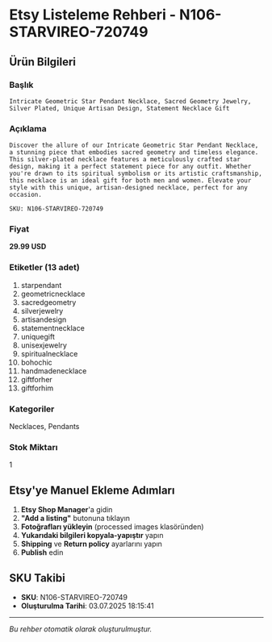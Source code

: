 # Etsy Listeleme Rehberi - N106-STARVIREO-720749

## Ürün Bilgileri

### Başlık
```
Intricate Geometric Star Pendant Necklace, Sacred Geometry Jewelry, Silver Plated, Unique Artisan Design, Statement Necklace Gift
```

### Açıklama
```
Discover the allure of our Intricate Geometric Star Pendant Necklace, a stunning piece that embodies sacred geometry and timeless elegance. This silver-plated necklace features a meticulously crafted star design, making it a perfect statement piece for any outfit. Whether you're drawn to its spiritual symbolism or its artistic craftsmanship, this necklace is an ideal gift for both men and women. Elevate your style with this unique, artisan-designed necklace, perfect for any occasion.

SKU: N106-STARVIREO-720749
```

### Fiyat
**29.99 USD**

### Etiketler (13 adet)
1. starpendant
2. geometricnecklace
3. sacredgeometry
4. silverjewelry
5. artisandesign
6. statementnecklace
7. uniquegift
8. unisexjewelry
9. spiritualnecklace
10. bohochic
11. handmadenecklace
12. giftforher
13. giftforhim

### Kategoriler
Necklaces, Pendants

### Stok Miktarı
1

## Etsy'ye Manuel Ekleme Adımları

1. **Etsy Shop Manager**'a gidin
2. **"Add a listing"** butonuna tıklayın
3. **Fotoğrafları yükleyin** (processed images klasöründen)
4. **Yukarıdaki bilgileri kopyala-yapıştır** yapın
5. **Shipping** ve **Return policy** ayarlarını yapın
6. **Publish** edin

## SKU Takibi
- **SKU**: N106-STARVIREO-720749
- **Oluşturulma Tarihi**: 03.07.2025 18:15:41

---
*Bu rehber otomatik olarak oluşturulmuştur.*
